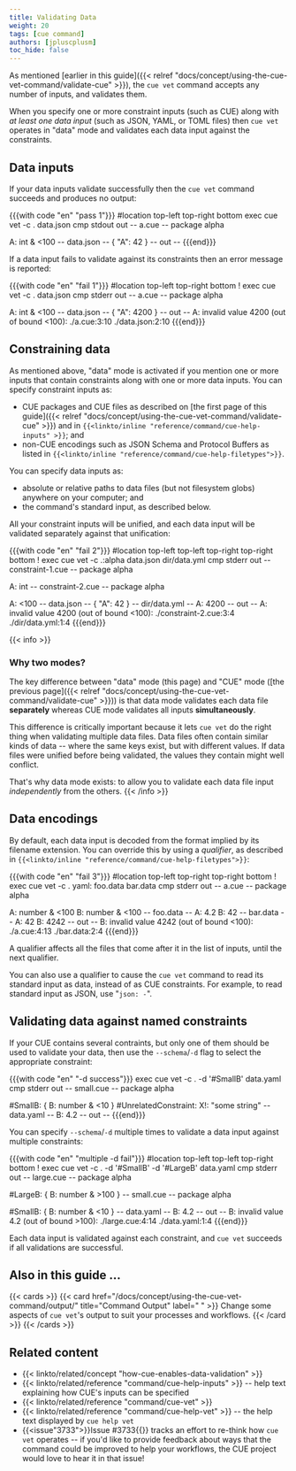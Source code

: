 ```yaml
---
title: Validating Data
weight: 20
tags: [cue command]
authors: [jpluscplusm]
toc_hide: false
---
```


As mentioned
[earlier in this guide]({{< relref "docs/concept/using-the-cue-vet-command/validate-cue" >}}),
the `cue vet` command accepts any number of inputs, and validates them.

When you specify one or more constraint inputs (such as CUE) along with
*at least one data input* (such as JSON, YAML, or TOML files) then `cue vet`
operates in "data" mode and validates each data input against the constraints.

## Data inputs

If your data inputs validate successfully then the `cue vet` command succeeds
and produces no output:

{{{with code "en" "pass 1"}}}
#location top-left top-right bottom
exec cue vet -c . data.json
cmp stdout out
-- a.cue --
package alpha

A: int & <100
-- data.json --
{
    "A": 42
}
-- out --
{{{end}}}

If a data input fails to validate against its constraints then an error message is reported:

{{{with code "en" "fail 1"}}}
#location top-left top-right bottom
! exec cue vet -c . data.json
cmp stderr out
-- a.cue --
package alpha

A: int & <100
-- data.json --
{
    "A": 4200
}
-- out --
A: invalid value 4200 (out of bound <100):
    ./a.cue:3:10
    ./data.json:2:10
{{{end}}}

## Constraining data

As mentioned above, "data" mode is activated if you mention one or more inputs
that contain constraints along with one or more data inputs.
You can specify constraint inputs as:
- CUE packages and CUE files as described on
  [the first page of this guide]({{< relref "docs/concept/using-the-cue-vet-command/validate-cue" >}})
  and in
  `{{<linkto/inline "reference/command/cue-help-inputs" >}}`; and
- non-CUE encodings such as JSON Schema and Protocol Buffers as listed in
  `{{<linkto/inline "reference/command/cue-help-filetypes">}}`.

You can specify data inputs as:
- absolute or relative paths to data files (but not filesystem globs) anywhere
  on your computer; and
- the command's standard input, as described below.

All your constraint inputs will be unified,
and each data input will be validated separately against that unification:

{{{with code "en" "fail 2"}}}
#location top-left top-left top-right top-right bottom
! exec cue vet -c .:alpha data.json dir/data.yml
cmp stderr out
-- constraint-1.cue --
package alpha

A: int
-- constraint-2.cue --
package alpha

A: <100
-- data.json --
{
    "A": 42
}
-- dir/data.yml --
A: 4200
-- out --
A: invalid value 4200 (out of bound <100):
    ./constraint-2.cue:3:4
    ./dir/data.yml:1:4
{{{end}}}

{{< info >}}

### Why two modes?

The key difference between
"data" mode (this page) and
"CUE" mode ([the previous page]({{< relref "docs/concept/using-the-cue-vet-command/validate-cue" >}}))
is that
data mode validates each data file **separately**
whereas
CUE mode validates all inputs **simultaneously**.

This difference is critically important because it lets `cue vet` do the right
thing when validating multiple data files. Data files often contain similar
kinds of data -- where the same keys exist, but with different values. If data
files were unified before being validated, the values they contain might well
conflict.

That's why data mode exists: to allow you to validate each data file input
*independently* from the others.
{{< /info >}}

## Data encodings

By default, each data input is decoded from the format implied by its filename
extension. You can override this by using a *qualifier*, as described in
`{{<linkto/inline "reference/command/cue-help-filetypes">}}`:

{{{with code "en" "fail 3"}}}
#location top-left top-right top-right bottom
! exec cue vet -c . yaml: foo.data bar.data
cmp stderr out
-- a.cue --
package alpha

A: number & <100
B: number & <100
-- foo.data --
A: 4.2
B: 42
-- bar.data --
A: 42
B: 4242
-- out --
B: invalid value 4242 (out of bound <100):
    ./a.cue:4:13
    ./bar.data:2:4
{{{end}}}

A qualifier affects all the files that come after it in the list of inputs,
until the next qualifier.

You can also use a qualifier to cause the `cue vet` command to read its
standard input as data, instead of as CUE constraints. For example, to read
standard input as JSON, use "`json: -`".

## Validating data against named constraints

If your CUE contains several contraints, but only one of them should be used to
validate your data, then use the `--schema`/`-d` flag to select the appropriate
constraint:

{{{with code "en" "-d success"}}}
exec cue vet -c . -d '#SmallB' data.yaml
cmp stderr out
-- small.cue --
package alpha

#SmallB: {
	B: number & <10
}
#UnrelatedConstraint: X!: "some string"
-- data.yaml --
B: 4.2
-- out --
{{{end}}}

You can specify `--schema`/`-d` multiple times to validate a data input against
multiple constraints:

{{{with code "en" "multiple -d fail"}}}
#location top-left top-left top-right bottom
! exec cue vet -c . -d '#SmallB' -d '#LargeB' data.yaml
cmp stderr out
-- large.cue --
package alpha

#LargeB: {
	B: number & >100
}
-- small.cue --
package alpha

#SmallB: {
	B: number & <10
}
-- data.yaml --
B: 4.2
-- out --
B: invalid value 4.2 (out of bound >100):
    ./large.cue:4:14
    ./data.yaml:1:4
{{{end}}}

Each data input is validated against each constraint, and
`cue vet` succeeds if all validations are successful.

## Also in this guide ...

{{< cards >}}
{{< card href="/docs/concept/using-the-cue-vet-command/output/" title="Command Output" label=" " >}}
  Change some aspects of `cue vet`'s output to suit your processes and workflows.
{{< /card >}}
{{< /cards >}}

## Related content

- {{< linkto/related/concept "how-cue-enables-data-validation" >}}
- {{< linkto/related/reference "command/cue-help-inputs" >}}
  -- help text explaining how CUE's inputs can be specified
- {{< linkto/related/reference "command/cue-vet" >}}
- {{< linkto/related/reference "command/cue-help-vet" >}}
  -- the help text displayed by `cue help vet`
- {{<issue"3733">}}Issue #3733{{</issue>}} tracks an effort to re-think how
  `cue vet` operates -- if you'd like to provide feedback about ways that the
  command could be improved to help your workflows, the CUE project would love
  to hear it in that issue!
